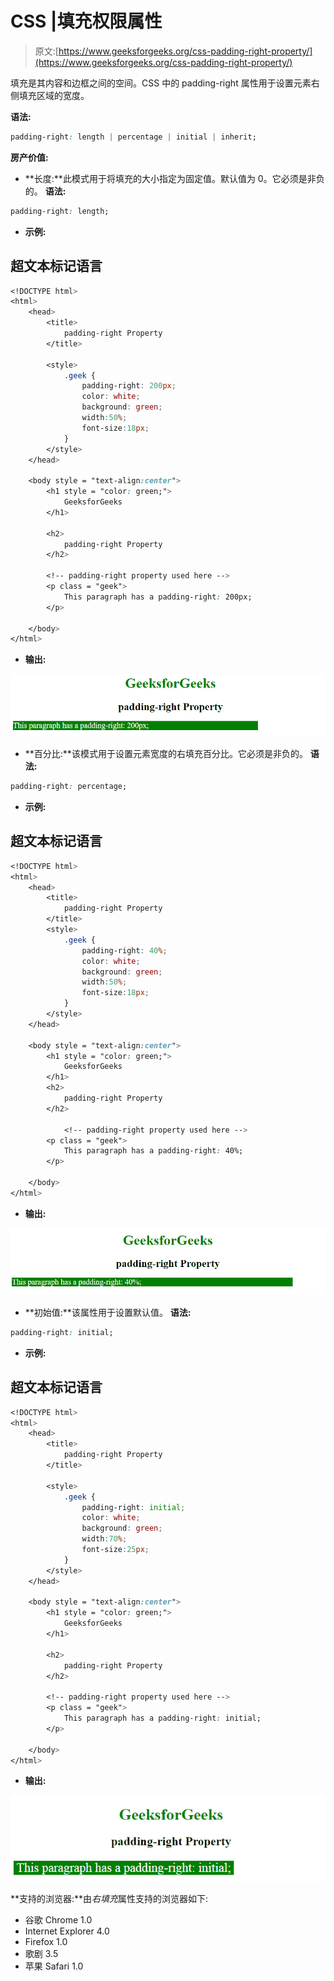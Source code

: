 # CSS |填充权限属性

> 原文:[https://www.geeksforgeeks.org/css-padding-right-property/](https://www.geeksforgeeks.org/css-padding-right-property/)

填充是其内容和边框之间的空间。CSS 中的 padding-right 属性用于设置元素右侧填充区域的宽度。

**语法:**

```css
padding-right: length | percentage | initial | inherit;
```

**房产价值:**

*   **长度:**此模式用于将填充的大小指定为固定值。默认值为 0。它必须是非负的。
    **语法:**

```css
padding-right: length;
```

*   **示例:**

## 超文本标记语言

```css
<!DOCTYPE html>
<html>
    <head>
        <title>
            padding-right Property
        </title>

        <style>
            .geek {
                padding-right: 200px;
                color: white;
                background: green;
                width:50%;
                font-size:18px;
            }
        </style>
    </head>

    <body style = "text-align:center">
        <h1 style = "color: green;">
            GeeksforGeeks
        </h1>

        <h2>
            padding-right Property
        </h2>

        <!-- padding-right property used here -->
        <p class = "geek">
            This paragraph has a padding-right: 200px;
        </p>

    </body>
</html>                   
```

*   **输出:**

![paddingright](img/386e3db9821036d95d2157ed6423ce01.png)

*   **百分比:**该模式用于设置元素宽度的右填充百分比。它必须是非负的。
    **语法:**

```css
padding-right: percentage;
```

*   **示例:**

## 超文本标记语言

```css
<!DOCTYPE html>
<html>
    <head>
        <title>
            padding-right Property
        </title>
        <style>
            .geek {
                padding-right: 40%;
                color: white;
                background: green;
                width:50%;
                font-size:18px;
            }
        </style>
    </head>

    <body style = "text-align:center">
        <h1 style = "color: green;">
            GeeksforGeeks
        </h1>
        <h2>
            padding-right Property
        </h2>

            <!-- padding-right property used here -->
        <p class = "geek">
            This paragraph has a padding-right: 40%;
        </p>

    </body>
</html>                   
```

*   **输出:**

![paddingright](img/f7e895a27054bf5827cd5ad855baf76d.png)

*   **初始值:**该属性用于设置默认值。
    **语法:**

```css
padding-right: initial;
```

*   **示例:**

## 超文本标记语言

```css
<!DOCTYPE html>
<html>
    <head>
        <title>
            padding-right Property
        </title>

        <style>
            .geek {
                padding-right: initial;
                color: white;
                background: green;
                width:70%;
                font-size:25px;
            }
        </style>
    </head>

    <body style = "text-align:center">
        <h1 style = "color: green;">
            GeeksforGeeks
        </h1>

        <h2>
            padding-right Property
        </h2>

        <!-- padding-right property used here -->
        <p class = "geek">
            This paragraph has a padding-right: initial;
        </p>

    </body>
</html>                   
```

*   **输出:**

![](img/d74d151f558bc5bcd6c513385ea12895.png)

**支持的浏览器:**由*右填充*属性支持的浏览器如下:

*   谷歌 Chrome 1.0
*   Internet Explorer 4.0
*   Firefox 1.0
*   歌剧 3.5
*   苹果 Safari 1.0